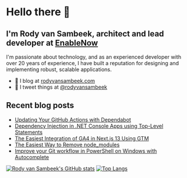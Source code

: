 # Hello there 👋

## I'm Rody van Sambeek, architect and lead developer at [EnableNow](https://www.enablenow.nl)

I'm passionate about technology, and as an experienced developer with over 20 years of experience, I have built a reputation for designing and implementing robust, scalable applications. 

- 📰 I blog at [rodyvansambeek.com](https://www.rodyvansambeek.com)
- 📣 I tweet things at [@rodyvansambeek](https://www.twitter.com/rodyvansambeek)

## Recent blog posts
<!--START_SECTION:posts-->
* [Updating Your GitHub Actions with Dependabot](https:&#x2F;&#x2F;www.rodyvansambeek.com&#x2F;blog&#x2F;dependabot-for-github-actions)
* [Dependency Injection in .NET Console Apps using Top-Level Statements](https:&#x2F;&#x2F;www.rodyvansambeek.com&#x2F;blog&#x2F;di-dotnet-console-apps)
* [The Easiest Integration of GA4 in Next.js 13 Using GTM](https:&#x2F;&#x2F;www.rodyvansambeek.com&#x2F;blog&#x2F;easiest-ga4-integration-nextjs-13-gtm-guide)
* [The Easiest Way to Remove node_modules](https:&#x2F;&#x2F;www.rodyvansambeek.com&#x2F;blog&#x2F;easiest-way-to-remove-node_modules)
* [Improve your Git workflow in PowerShell on Windows with Autocomplete](https:&#x2F;&#x2F;www.rodyvansambeek.com&#x2F;blog&#x2F;git-autocomplete-powershell-magic)
<!--END_SECTION:posts-->

[![Rody van Sambeek's GitHub stats](https://github-readme-stats-gules-three.vercel.app/api?username=rodyvansambeek&show_icons=true)](https://github-readme-stats-gules-three.vercel.app/api?username=rodyvansambeek&show_icons=true)
[![Top Langs](https://github-readme-stats.vercel.app/api/top-langs/?username=rodyvansambeek)](https://github-readme-stats.vercel.app/api/top-langs/?username=rodyvansambeek)

<!--
**rodyvansambeek/rodyvansambeek** is a ✨ _special_ ✨ repository because its `README.md` (this file) appears on your GitHub profile.

Here are some ideas to get you started:

- 🔭 I’m currently working on ...
- 🌱 I’m currently learning ...
- 👯 I’m looking to collaborate on ...
- 🤔 I’m looking for help with ...
- 💬 Ask me about ...
- 📫 How to reach me: ...
- 😄 Pronouns: ...
- ⚡ Fun fact: ...
-->
